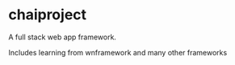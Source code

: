 # chaiproject

A full stack web app framework.

Includes learning from wnframework and many other frameworks